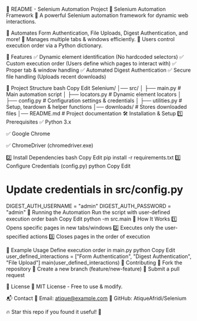 📖 README - Selenium Automation Project
🚀 Selenium Automation Framework
📌 A powerful Selenium automation framework for dynamic web interactions.

🔹 Automates Form Authentication, File Uploads, Digest Authentication, and more!
🔹 Manages multiple tabs & windows efficiently.
🔹 Users control execution order via a Python dictionary.

📌 Features
✅ Dynamic element identification (No hardcoded selectors)
✅ Custom execution order (Users define which pages to interact with)
✅ Proper tab & window handling
✅ Automated Digest Authentication
✅ Secure file handling (Uploads recent downloads)

📁 Project Structure
bash
Copy
Edit
Selenium/
│── src/
│   ├── main.py             # Main automation script
│   ├── locators.py         # Dynamic element locators
│   ├── config.py           # Configuration settings & credentials
│   ├── utilities.py        # Setup, teardown & helper functions
│── downloads/              # Stores downloaded files
│── README.md               # Project documentation
🛠️ Installation & Setup
1️⃣ Prerequisites
✅ Python 3.x

✅ Google Chrome

✅ ChromeDriver (chromedriver.exe)

2️⃣ Install Dependencies
bash
Copy
Edit
pip install -r requirements.txt
3️⃣ Configure Credentials (config.py)
python
Copy
Edit
# Update credentials in src/config.py
DIGEST_AUTH_USERNAME = "admin"
DIGEST_AUTH_PASSWORD = "admin"
🚀 Running the Automation
Run the script with user-defined execution order
bash
Copy
Edit
python -m src.main
📌 How It Works
1️⃣ Opens specific pages in new tabs/windows
2️⃣ Executes only the user-specified actions
3️⃣ Closes pages in the order of execution

📝 Example Usage
Define execution order in main.py
python
Copy
Edit
user_defined_interactions = ["Form Authentication", "Digest Authentication", "File Upload"]
main(user_defined_interactions)
📌 Contributing
🔹 Fork the repository
🔹 Create a new branch (feature/new-feature)
🔹 Submit a pull request

📄 License
📜 MIT License - Free to use & modify.

📬 Contact
📧 Email: atique@example.com
🐍 GitHub: AtiqueAfridi/Selenium

🔥 Star this repo if you found it useful! 🚀